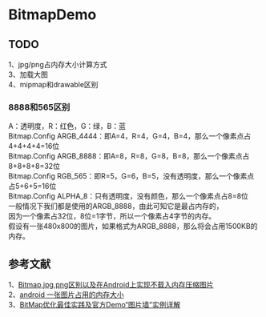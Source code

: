 # BitmapDemo

## TODO  
1、jpg/png占内存大小计算方式    
3、加载大图   
4、mipmap和drawable区别

### 8888和565区别
A：透明度，R：红色，G：绿，B：蓝   
Bitmap.Config ARGB_4444：即A=4，R=4，G=4，B=4，那么一个像素点占4+4+4+4=16位   
Bitmap.Config ARGB_8888：即A=8，R=8，G=8，B=8，那么一个像素点占8+8+8+8=32位    
Bitmap.Config RGB_565：即R=5，G=6，B=5，没有透明度，那么一个像素点占5+6+5=16位   
Bitmap.Config ALPHA_8：只有透明度，没有颜色，那么一个像素点占8=8位     
一般情况下我们都是使用的ARGB_8888，由此可知它是最占内存的，    
因为一个像素占32位，8位=1字节，所以一个像素占4字节的内存。   
假设有一张480x800的图片，如果格式为ARGB_8888，那么将会占用1500KB的内存。   

## 参考文献
1、[Bitmap,jpg,png区别以及在Android上实现不载入内存压缩图片](https://blog.csdn.net/zaizai2154365/article/details/70740623)    
2、[android 一张图片占用的内存大小 ](http://blog.sina.com.cn/s/blog_96a1468901016hcw.html)    
3、[BitMap优化最佳实践及官方Demo“图片墙”实例详解](https://blog.csdn.net/brillianteagle/article/details/50597201)    

